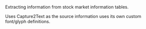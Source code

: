 Extracting information from stock market information tables. 

Uses Capture2Text as the source information uses its own custom font/glyph definitions.
